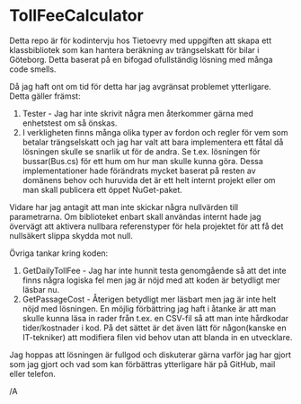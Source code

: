 # TollFeeCalculator

Detta repo är för kodintervju hos Tietoevry med uppgiften att skapa ett klassbibliotek som kan hantera beräkning av trängselskatt för bilar i Göteborg. 
Detta baserat på en bifogad ofullständig lösning med många code smells. 

Då jag haft ont om tid för detta har jag avgränsat problemet ytterligare. 
Detta gäller främst: 
  1. Tester - Jag har inte skrivit några men återkommer gärna med enhetstest om så önskas. 
  2. I verkligheten finns många olika typer av fordon och regler för vem som betalar trängselskatt och jag har valt att bara implementera ett fåtal då lösningen skulle se snarlik ut för de andra. 
     Se t.ex. lösningen för bussar(Bus.cs) för ett hum om hur man skulle kunna göra. Dessa implementationer hade förändrats mycket baserat på resten av domänens behov och huruvida det är ett helt internt projekt eller om man skall publicera ett öppet NuGet-paket. 
     
Vidare har jag antagit att man inte skickar några nullvärden till parametrarna. Om biblioteket enbart skall användas internt hade jag övervägt att aktivera nullbara referenstyper för hela projektet för att få det nullsäkert slippa skydda mot null. 

Övriga tankar kring koden: 
  1. GetDailyTollFee - Jag har inte hunnit testa genomgående så att det inte finns några logiska fel men jag är nöjd med att koden är betydligt mer läsbar nu. 
  2. GetPassageCost - Återigen betydligt mer läsbart men jag är inte helt nöjd med lösningen. En möjlig förbättring jag haft i åtanke är att man skulle kunna läsa in rader från t.ex. en CSV-fil så att man inte hårdkodar tider/kostnader i kod. 
     På det sättet är det även lätt för någon(kanske en IT-tekniker) att modifiera filen vid behov utan att blanda in en utvecklare. 

Jag hoppas att lösningen är fullgod och diskuterar gärna varför jag har gjort som jag gjort och vad som kan förbättras ytterligare här på GitHub, mail eller telefon. 

/A
